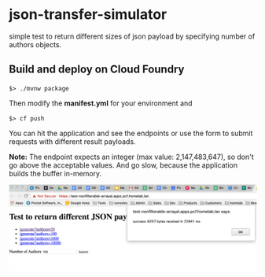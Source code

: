 # json-transfer-simulator

simple test to return different sizes of json  payload by specifying number of authors objects.

## Build and deploy on Cloud Foundry

```
$> ./mvnw package
```

Then modify the **manifest.yml** for your environment and

```
$> cf push
```

You can hit the application and see the endpoints or use the form to submit requests with different result payloads.

**Note:** The endpoint expects an integer (max value: 2,147,483,647), so don't go above the acceptable values. And go slow, because the application builds the buffer in-memory.

![screenshot](screenshot.png)